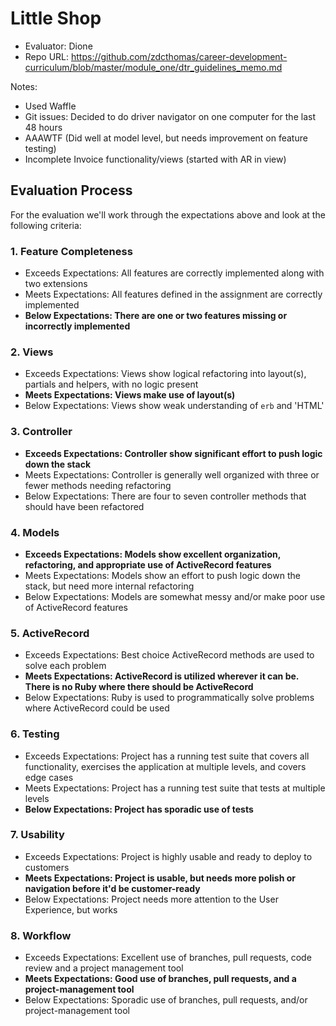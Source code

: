 # Little Shop

- Evaluator: Dione
- Repo URL: https://github.com/zdcthomas/career-development-curriculum/blob/master/module_one/dtr_guidelines_memo.md

Notes:

- Used Waffle
- Git issues: Decided to do driver navigator on one computer for the last 48 hours
- AAAWTF (Did well at model level, but needs improvement on feature testing)
- Incomplete Invoice functionality/views (started with AR in view)


## Evaluation Process

For the evaluation we'll work through the expectations above and look at the following criteria:


### 1. Feature Completeness

* Exceeds Expectations: All features are correctly implemented along with two extensions
* Meets Expectations: All features defined in the assignment are correctly implemented
* **Below Expectations: There are one or two features missing or incorrectly implemented**


### 2. Views

* Exceeds Expectations: Views show logical refactoring into layout(s), partials and helpers, with no logic present
* **Meets Expectations: Views make use of layout(s)**
* Below Expectations: Views show weak understanding of `erb` and 'HTML'


### 3. Controller

* **Exceeds Expectations: Controller show significant effort to push logic down the stack**
* Meets Expectations: Controller is generally well organized with three or fewer methods needing refactoring
* Below Expectations: There are four to seven controller methods that should have been refactored


### 4. Models

* **Exceeds Expectations: Models show excellent organization, refactoring, and appropriate use of ActiveRecord features**
* Meets Expectations: Models show an effort to push logic down the stack, but need more internal refactoring
* Below Expectations: Models are somewhat messy and/or make poor use of ActiveRecord features


### 5. ActiveRecord

* Exceeds Expectations: Best choice ActiveRecord methods are used to solve each problem
* **Meets Expectations: ActiveRecord is utilized wherever it can be. There is no Ruby where there should be ActiveRecord**
* Below Expectations: Ruby is used to programmatically solve problems where ActiveRecord could be used


### 6. Testing

* Exceeds Expectations: Project has a running test suite that covers all functionality, exercises the application at multiple levels, and covers edge cases
* Meets Expectations: Project has a running test suite that tests at multiple levels
* **Below Expectations: Project has sporadic use of tests**


### 7. Usability

* Exceeds Expectations: Project is highly usable and ready to deploy to customers
* **Meets Expectations: Project is usable, but needs more polish or navigation before it'd be customer-ready**
* Below Expectations: Project needs more attention to the User Experience, but works

### 8. Workflow

* Exceeds Expectations: Excellent use of branches, pull requests, code review and a project management tool
* **Meets Expectations: Good use of branches, pull requests, and a project-management tool**
* Below Expectations: Sporadic use of branches, pull requests, and/or project-management tool
